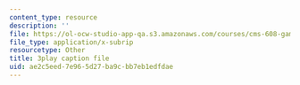 ```yaml
---
content_type: resource
description: ''
file: https://ol-ocw-studio-app-qa.s3.amazonaws.com/courses/cms-608-game-design-fall-2010/ae2c5eed7e965d27ba9cbb7eb1edfdae_68570.vtt
file_type: application/x-subrip
resourcetype: Other
title: 3play caption file
uid: ae2c5eed-7e96-5d27-ba9c-bb7eb1edfdae
---
```

